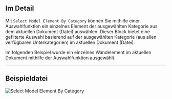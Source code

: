 ## Im Detail
Mit `Select Model Element By Category` können Sie mithilfe einer Auswahlfunktion ein einzelnes Element der ausgewählten Kategorie aus dem aktuellen Dokument (Datei) auswählen. Dieser Block bietet eine gefilterte Auswahl basierend auf der ausgewählten Kategorie (aus allen verfügbaren Unterkategorien) im aktuellen Dokument (Datei).

Im folgenden Beispiel wurde ein einzelnes Wandelement im aktuellen Dokument mithilfe der Auswahlfunktion ausgewählt.
___
## Beispieldatei

![Select Model Element By Category](./Dynamo.ComboNodes.DSModelElementByCategorySelection_img.jpg)
